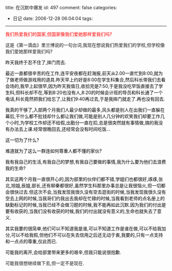 title: 在沉默中爆发
id: 497
comment: false
categories:
  - 日记
date: 2006-12-28 06:04:04
tags:
---

<font color="#ff0000">我们热爱我们的国家,但国家像我们爱她那样爱我们吗?</font>

这是《第一滴血》里兰博说的一句台词,我现在想说我们热爱我们的学校,但学校像我们爱她那样爱我们吗?

<font color="#000000">昨天我终于忍不住了,摔门而去.</font>

<font color="#000000">最近一直都很辛苦的在工作,连平安夜都在赶海报,前天从2.00一直忙到8:00,就为了做老师做游戏用的道具.昨天早上约好是8:00在学生科集合,然后科长带我们去看会场的,我早上起很早,因为昨天我值日,收拾完是7:50,于是我没吃早饭直接去了学生科,但科长却不在,等到8:20也没有人,8:20的时候会计班的导员和科长通了一个电话,科长竟然把我们给忘了,让我们9:40再过去,于是我摔门就走了.再也没有回去.</font>

<font color="#000000">我真的干够了,入部两个月我们人最少却做的最多,风头都是别人在出我们一直躲在幕后,干什么都不批钱却什么都让我们做,可能是别人几分钟的欢笑我们却要工作几个小时,为学校工作却还不给假,出勤分一直在扣,总是很突然就有事情做,搞的我没有办法去上课.经常很晚回去,还经常会没有时间吃饭...</font>

<font color="#000000">这一切为了什么?</font>

<font color="#000000">难道就为了这么一群连如何尊重人都不懂的家伙?</font>

<font color="#000000">我有我自己的生活,有我自己的梦想,有我自己要做的事情,我为什么要为他们去浪费我的生命?</font>

<font color="#000000">其实这两个月我一直很开心的,因为部里的伙伴们都不错,学姐们也都很好,琢琢,张北,旭姐,辰姐,部长,还有柳秦都很好,虽然学生科那里办事总是让我很恼火,但一切都会很快过去.但这次不会,当我发现我很久没有空去逛街的时候,当我发现我很久没有空去上网的时候,当我哥们约我出去我却在忙碌的时候,当我看到老师的点名册上的缺勤标记的时候,当我已经不会做习题的时候,我不能再如此沉默.因为我们的付出是要有收获的,当我们没有收获的时候,我们的付出就没有意义的,生命也就失去了意义.</font>

<font color="#000000">其实我要的很简单,他们可以不知道我是谁,可以不知道工作是谁在做,可以不给我加分,可以不给我假,但他们不可以在失去信用之后还无动于衷,我要的,只有一点支持和一点点的尊重,仅此而已.</font>

<font color="#000000">可能我的离开,会给部里带来更多的艰辛,但我只能说很抱歉.</font>

可能我很想继续做下去,但一定不是现在.
